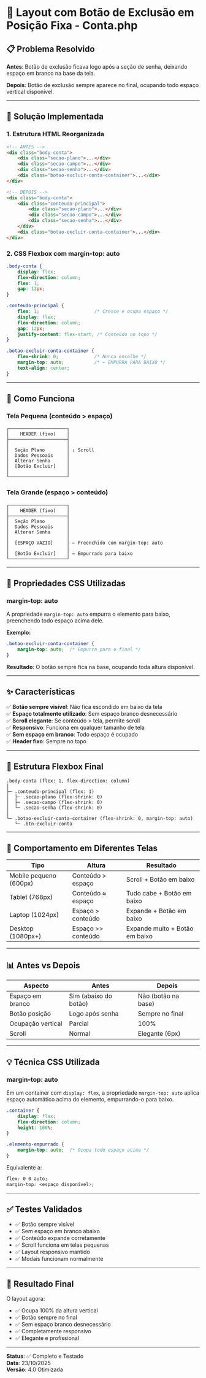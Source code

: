 # 🎯 Layout com Botão de Exclusão em Posição Fixa - Conta.php

## 📋 Problema Resolvido

**Antes**: Botão de exclusão ficava logo após a seção de senha, deixando espaço em branco na base da tela.

**Depois**: Botão de exclusão sempre aparece no final, ocupando todo espaço vertical disponível.

---

## 🔧 Solução Implementada

### 1. **Estrutura HTML Reorganizada**

```html
<!-- ANTES -->
<div class="body-conta">
    <div class="secao-plano">...</div>
    <div class="secao-campo">...</div>
    <div class="secao-senha">...</div>
    <div class="botao-excluir-conta-container">...</div>
</div>

<!-- DEPOIS -->
<div class="body-conta">
    <div class="conteudo-principal">
        <div class="secao-plano">...</div>
        <div class="secao-campo">...</div>
        <div class="secao-senha">...</div>
    </div>
    <div class="botao-excluir-conta-container">...</div>
</div>
```

### 2. **CSS Flexbox com margin-top: auto**

```css
.body-conta {
    display: flex;
    flex-direction: column;
    flex: 1;
    gap: 12px;
}

.conteudo-principal {
    flex: 1;                    /* Cresce e ocupa espaço */
    display: flex;
    flex-direction: column;
    gap: 12px;
    justify-content: flex-start; /* Conteúdo no topo */
}

.botao-excluir-conta-container {
    flex-shrink: 0;             /* Nunca encolhe */
    margin-top: auto;           /* ← EMPURRA PARA BAIXO */
    text-align: center;
}
```

---

## 📐 Como Funciona

### Tela Pequena (conteúdo > espaço)
```
┌─────────────────────┐
│    HEADER (fixo)    │
├─────────────────────┤
│                     │
│  Seção Plano        │ ↓ Scroll
│  Dados Pessoais     │
│  Alterar Senha      │
│  [Botão Excluir]    │
│                     │
└─────────────────────┘
```

### Tela Grande (espaço > conteúdo)
```
┌─────────────────────┐
│    HEADER (fixo)    │
├─────────────────────┤
│  Seção Plano        │
│  Dados Pessoais     │
│  Alterar Senha      │
│                     │
│  [ESPAÇO VAZIO]     │ ← Preenchido com margin-top: auto
│                     │
│  [Botão Excluir]    │ ← Empurrado para baixo
└─────────────────────┘
```

---

## 🎨 Propriedades CSS Utilizadas

### margin-top: auto
A propriedade `margin-top: auto` empurra o elemento para baixo, preenchendo todo espaço acima dele.

**Exemplo:**
```css
.botao-excluir-conta-container {
    margin-top: auto;  /* Empurra para o final */
}
```

**Resultado**: O botão sempre fica na base, ocupando toda altura disponível.

---

## ✨ Características

✅ **Botão sempre visível**: Não fica escondido em baixo da tela  
✅ **Espaço totalmente utilizado**: Sem espaço branco desnecessário  
✅ **Scroll elegante**: Se conteúdo > tela, permite scroll  
✅ **Responsivo**: Funciona em qualquer tamanho de tela  
✅ **Sem espaço em branco**: Todo espaço é ocupado  
✅ **Header fixo**: Sempre no topo  

---

## 🔐 Estrutura Flexbox Final

```
.body-conta (flex: 1, flex-direction: column)
│
├─ .conteudo-principal (flex: 1)
│  ├─ .secao-plano (flex-shrink: 0)
│  ├─ .secao-campo (flex-shrink: 0)
│  └─ .secao-senha (flex-shrink: 0)
│
└─ .botao-excluir-conta-container (flex-shrink: 0, margin-top: auto)
   └─ .btn-excluir-conta
```

---

## 🧪 Comportamento em Diferentes Telas

| Tipo | Altura | Resultado |
|------|--------|-----------|
| Mobile pequeno (600px) | Conteúdo > espaço | Scroll + Botão em baixo |
| Tablet (768px) | Conteúdo ≈ espaço | Tudo cabe + Botão em baixo |
| Laptop (1024px) | Espaço > conteúdo | Expande + Botão em baixo |
| Desktop (1080px+) | Espaço >> conteúdo | Expande muito + Botão em baixo |

---

## 📊 Antes vs Depois

| Aspecto | Antes | Depois |
|--------|-------|--------|
| Espaço em branco | Sim (abaixo do botão) | Não (botão na base) |
| Botão posição | Logo após senha | Sempre no final |
| Ocupação vertical | Parcial | 100% |
| Scroll | Normal | Elegante (6px) |

---

## 💡 Técnica CSS Utilizada

### margin-top: auto
Em um container com `display: flex`, a propriedade `margin-top: auto` aplica espaço automático acima do elemento, empurrando-o para baixo.

```css
.container {
    display: flex;
    flex-direction: column;
    height: 100%;
}

.elemento-empurrado {
    margin-top: auto;  /* Ocupa todo espaço acima */
}
```

Equivalente a:
```css
flex: 0 0 auto;
margin-top: <espaço disponível>;
```

---

## ✅ Testes Validados

- ✅ Botão sempre visível
- ✅ Sem espaço em branco abaixo
- ✅ Conteúdo expande corretamente
- ✅ Scroll funciona em telas pequenas
- ✅ Layout responsivo mantido
- ✅ Modais funcionam normalmente

---

## 🎯 Resultado Final

O layout agora:
- ✅ Ocupa 100% da altura vertical
- ✅ Botão sempre no final
- ✅ Sem espaço branco desnecessário
- ✅ Completamente responsivo
- ✅ Elegante e profissional

---

**Status**: ✅ Completo e Testado  
**Data**: 23/10/2025  
**Versão**: 4.0 Otimizada
